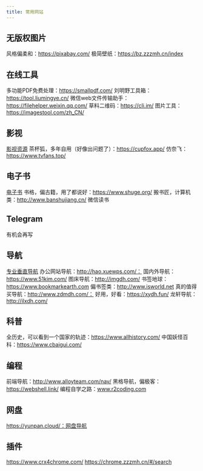 ```yaml
---
title: 常用网站
---
```


## 无版权图片
风格偏柔和：https://pixabay.com/
极简壁纸：https://bz.zzzmh.cn/index
 

## 在线工具
多功能PDF免费处理：https://smallpdf.com/
刘明野工具箱：https://tool.liumingye.cn/
微信web文件传输助手：https://filehelper.weixin.qq.com/
草料二维码：https://cli.im/
图片工具：https://imagestool.com/zh_CN/

 

## 影视
[影视资源](movie.md)
茶杯狐，多年自用（好像出问题了）：https://cupfox.app/
仿奈飞：https://www.tvfans.top/

 

## 电子书
[电子书](e-book.md)
书格，偏古籍，用了都说好：https://www.shuge.org/
搬书匠，计算机类：http://www.banshujiang.cn/
微信读书

 

## Telegram
有机会再写
 

## 导航
[专业垂直导航](./nav.md)
办公网站导航：http://hao.xuewps.com/：
国内外导航：https://www.51kim.com/
图床导航：http://imgdh.com/
书签地球：https://www.bookmarkearth.com
偏书签类：http://www.isworld.net
真的值得买导航：http://www.zdmdh.com/：
好用，好看：https://xydh.fun/
龙轩导航：http://ilxdh.com/

 

## 科普
全历史，可以看到一个国家的轨迹：https://www.allhistory.com/
中国妖怪百科：https://www.cbaigui.com/
 

## 编程
前端导航：http://www.alloyteam.com/nav/
黑格导航，偏极客：https://webshell.link/
编程自学之路：www.r2coding.com
 

## 网盘
https://yunpan.cloud/：网盘导航

## 插件
https://www.crx4chrome.com/
https://chrome.zzzmh.cn/#/search
 